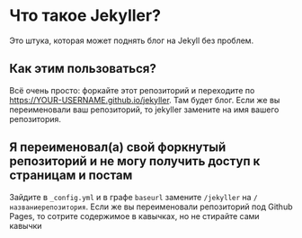 # Что такое Jekyller?

Это штука, которая может поднять блог на Jekyll без проблем.

## Как этим пользоваться?

Всё очень просто: форкайте этот репозиторий и переходите по https://YOUR-USERNAME.github.io/jekyller. Там будет блог. Если же вы переименовали ваш репозиторий, то jekyller замените на имя вашего репозитория.

## Я переименовал(а) свой форкнутый репозиторий и не могу получить доступ к страницам и постам

Зайдите в `_config.yml` и в графе `baseurl` замените `/jekyller` на `/названиерепозитория`. Если же вы переименовали репозиторий под Github Pages, то сотрите содержимое в кавычках, но не стирайте сами кавычки
